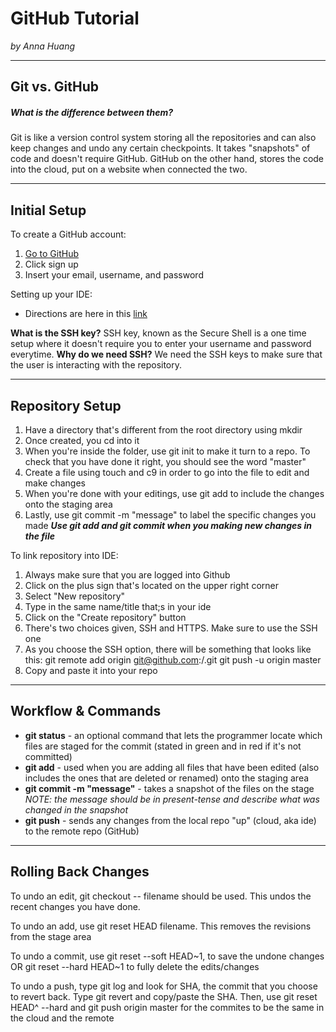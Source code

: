 # GitHub Tutorial

_by Anna Huang_

---
## Git vs. GitHub
##### _What is the difference between them?_

Git is like a version control system storing all the repositories and can also keep changes and undo any certain checkpoints. It takes "snapshots" of code and doesn't require GitHub. GitHub on the other hand, stores the code into the cloud, put on a website when connected the two.

---
## Initial Setup
To create a GitHub account:
1. [Go to GitHub](www.github.com)
2. Click sign up
3. Insert your email, username, and password


Setting up your IDE:
* Directions are here in this [link](https://github.com/hstatsep/ide50)

**What is the SSH key?** SSH key, known as the Secure Shell is a one time setup where it doesn't require you to enter your username and password everytime.
**Why do we need SSH?** We need the SSH keys to make sure that the user is interacting with the repository.






---
## Repository Setup
1. Have a directory that's different from the root directory using mkdir
2. Once created, you cd into it
3. When you're inside the folder, use git init to make it turn to a repo. To check that you have done it right, you should see the word "master"
4. Create a file using touch <file name> and c9 <file name> in order to go into the file  to edit and make changes
5. When you're done with your editings, use git add to include the changes onto the staging area
6. Lastly, use git commit -m "message" to label the specific changes you made
_**Use git add and git commit when you making new changes in the file**_

To link repository into IDE:
1. Always make sure that you are logged into Github
2. Click on the plus sign that's located on the upper right corner
3. Select "New repository"
4. Type in the same name/title that;s in your ide
5. Click on the "Create repository" button
6. There's two choices given, SSH and HTTPS. Make sure to use the SSH one
7. As you choose the SSH option, there will be something that looks like this:
git remote add origin git@github.com:<your github account>/<name of your repository>.git
git push -u origin master
8. Copy and paste it into your repo




---
## Workflow & Commands
* **git status** - an optional command that lets the programmer locate which files are staged for the commit (stated in green and in red if it's not committed)
* **git add** - used when you are adding all files that have been edited (also includes the ones that are deleted or renamed) onto the staging area
* **git commit -m "message"** - takes a snapshot of the files on the stage
  _NOTE: the message should be in present-tense and describe what was changed in the snapshot_
* **git push** - sends any changes from the local repo "up" (cloud, aka ide) to the remote repo (GitHub)


---
## Rolling Back Changes
To undo an edit, git checkout --  filename should be used. This undos the recent changes you have done.

To undo an add, use git reset HEAD filename. This removes the revisions from the stage area

To undo a commit, use git reset --soft HEAD~1, to save the undone changes OR git reset --hard HEAD~1 to fully delete the edits/changes

To undo a push, type git log and look for SHA, the commit that you choose to revert back. Type git revert and copy/paste the SHA. Then, use git reset HEAD^ --hard and git push origin master for the commites to be the same in the cloud and the remote